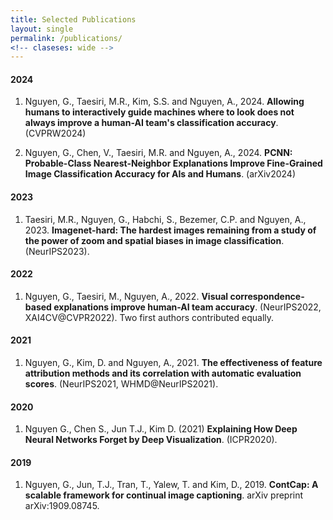 ```yaml
---
title: Selected Publications
layout: single
permalink: /publications/
<!-- claseses: wide -->
---
```


#### 2024

1. Nguyen, G., Taesiri, M.R., Kim, S.S. and Nguyen, A., 2024. **Allowing humans to interactively guide machines where to look does not always improve a human-AI team's classification accuracy**. (CVPRW2024)

2. Nguyen, G., Chen, V., Taesiri, M.R. and Nguyen, A., 2024. **PCNN: Probable-Class Nearest-Neighbor Explanations Improve Fine-Grained Image Classification Accuracy for AIs and Humans**. (arXiv2024)

#### 2023

1. Taesiri, M.R., Nguyen, G., Habchi, S., Bezemer, C.P. and Nguyen, A., 2023. **Imagenet-hard: The hardest images remaining from a study of the power of zoom and spatial biases in image classification**. (NeurIPS2023).

#### 2022

1. Nguyen, G., Taesiri, M., Nguyen, A., 2022. **Visual correspondence-based explanations improve human-AI team accuracy**. (NeurIPS2022, XAI4CV@CVPR2022).
Two first authors contributed equally.
    
#### 2021

1. Nguyen, G., Kim, D. and Nguyen, A., 2021. **The effectiveness of feature attribution methods and its correlation with automatic evaluation scores**. (NeurIPS2021, WHMD@NeurIPS2021).

#### 2020

1. Nguyen G., Chen S., Jun T.J., Kim D. (2021) **Explaining How Deep Neural Networks Forget by Deep Visualization**. (ICPR2020).

[//]: # (2. Tran, T.Q., Nguyen, G.V. and Kim, D., 2021, January. **Simple Multi-Resolution Representation Learning for Human Pose Estimation**.  &#40;ICPR2020&#41;.)

#### 2019

1. Nguyen, G., Jun, T.J., Tran, T., Yalew, T. and Kim, D., 2019. **ContCap: A scalable framework for continual image captioning**. arXiv preprint arXiv:1909.08745.

[//]: # (2. Kim, H., Jun, T.J., Nguyen, G. and Kim, D., 2019, December. **Bidirectional LSTM with MFCC Feature Extraction for Sleep Arousal Detection in Multi-channel Signal Data**. &#40;ICONIP2019&#41;.)

<!-- 1. Nguyen, G., Kim, D. and Nguyen, A., 2021. **The effectiveness of feature attribution methods and its correlation with automatic evaluation scores**. Thirty-fifth Conference on Neural Information Processing Systems (NeurIPS 2021), Dec. 6-14, 2021.

#### 2020

1. Nguyen G., Chen S., Jun T.J., Kim D. (2021) **Explaining How Deep Neural Networks Forget by Deep Visualization**. In: Del Bimbo A. et al. (eds) Pattern Recognition. ICPR International Workshops and Challenges. ICPR 2021. Lecture Notes in Computer Science, vol 12663. Springer, Cham. https://doi.org/10.1007/978-3-030-68796-0_12

2. Tran, T.Q., Nguyen, G.V. and Kim, D., 2021, January. **Simple Multi-Resolution Representation Learning for Human Pose Estimation**. In 2020 25th International Conference on Pattern Recognition (ICPR) (pp. 511-518). IEEE.

#### 2019

1. Nguyen, G., Jun, T.J., Tran, T., Yalew, T. and Kim, D., 2019. **ContCap: A scalable framework for continual image captioning**. arXiv preprint arXiv:1909.08745.

2. Kim, H., Jun, T.J., Nguyen, G. and Kim, D., 2019, December. **Bidirectional LSTM with MFCC Feature Extraction for Sleep Arousal Detection in Multi-channel Signal Data**. In International Conference on Neural Information Processing (pp. 442-453). Springer, Cham. -->